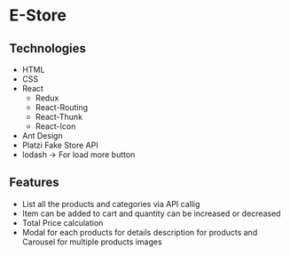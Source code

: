# E-Store

## Technologies
* HTML
* CSS
* React
    * Redux
    * React-Routing
    * React-Thunk
    * React-Icon
* Ant Design
* Platzi Fake Store API
* lodash -> For load more button


## Features
* List all the products and categories via API callig
* Item can be added to cart and quantity can be increased or decreased
* Total Price calculation
* Modal for each products for details description for products and Carousel for multiple products images
